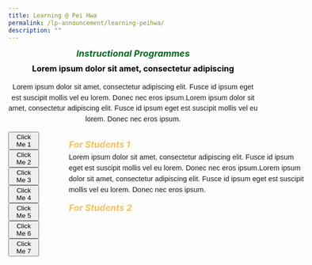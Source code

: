 ```yaml
---
title: Learning @ Pei Hwa
permalink: /lp-announcement/learning-peihwa/
description: ""
---
```

<h5 style="font-weight: bold;margin: 0;color:#0B6623;font-size:18px;text-align:center;" class="header">Instructional Programmes</h5>

<h3 style="margin-top:10px;font-weight: bold;color:#000000;text-align:center;">Lorem ipsum dolor sit amet, consectetur adipiscing </h3>

<p style="font-size:14.5px; line-height:1.5 ;margin-top:5px; font-family:sans-serif;text-align:center;" class="description">Lorem ipsum dolor sit amet, consectetur adipiscing elit. Fusce id ipsum eget est suscipit mollis vel eu lorem. Donec nec eros ipsum.Lorem ipsum dolor sit amet, consectetur adipiscing elit. Fusce id ipsum eget est suscipit mollis vel eu lorem. Donec nec eros ipsum.</p>

<div id="gallery" style="width: 600px;overflow: hidden;
position: relative;z-index: 1;margin: 10px auto;display: flex; gap:60px;">
      <ul id="navigation" style="list-style: none;padding: 0;margin: 0;d">
        <li style="padding: 0;margin: 0;">
          <a href="#picture1" style="display: block;">
            <button class="button">Click Me 1</button>
          </a>
        </li>
        <li style="padding: 0;margin: 0;">
          <a href="#picture2" style="display: block;">
            <button class="button">Click Me 2</button>
          </a>
        </li>
        <li style="padding: 0;margin: 0;">
          <a href="#picture3" style="display: block;">
            <button class="button">Click Me 3</button>
          </a>
        </li>
        <li style="padding: 0;margin: 0;">
          <a href="#picture4" style="display: block;">
            <button class="button">Click Me 4</button>
          </a>
        </li>
		<li style="padding: 0;margin: 0;">
          <a href="#picture5" style="display: block;">
            <button class="button">Click Me 5</button>
          </a>
        </li>
		  <li style="padding: 0;margin: 0;">
          <a href="#picture6" style="display: block;">
            <button class="button">Click Me 6</button>
          </a>
        </li>
		  <li style="padding: 0;margin: 0;">
          <a href="#picture7" style="display: block;">
            <button class="button">Click Me 7</button>
          </a>
        </li>
</ul>
      
<div id="full-picture" style="width: 600px;height: 170px;overflow: hidden;float: left;">
        <div>
          <a name="picture1" style="display: block;"></a>
          <h5 style="font-weight: bold;margin: 0;color:#F8BF58;font-size:18px;margin-top:15px;" class="header">For Students 1</h5>
<p style="font-size:14.5px; line-height:1.5 ;margin-top:5px; font-family:sans-serif;" class="description">Lorem ipsum dolor sit amet, consectetur adipiscing elit. Fusce id ipsum eget est suscipit mollis vel eu lorem. Donec nec eros ipsum.Lorem ipsum dolor sit amet, consectetur adipiscing elit. Fusce id ipsum eget est suscipit mollis vel eu lorem. Donec nec eros ipsum.</p>
        </div>
        <div>
          <a name="picture2" style="display: block;"></a>
          <h5 style="font-weight: bold;margin: 0;color:#F8BF58;font-size:18px;margin-top:15px;" class="header">For Students 2</h5>
<p style="font-size:14.5px; line-height:1.5 ;margin-top:5px; font-family:sans-serif;" class="description">Lorem ipsum dolor sit amet, consectetur adipiscing elit. Fusce id ipsum eget est suscipit mollis vel eu lorem. Donec nec eros ipsum.Lorem ipsum dolor sit amet, consectetur adipiscing elit. Fusce id ipsum eget est suscipit mollis vel eu lorem. Donec nec eros ipsum.</p>
        </div>
        <div>
          <a name="picture3" style="display: block;"></a>
          <h5 style="font-weight: bold;margin: 0;color:#F8BF58;font-size:18px;margin-top:15px;" class="header">For Students 3</h5>
<p style="font-size:14.5px; line-height:1.5 ;margin-top:5px; font-family:sans-serif;" class="description">Lorem ipsum dolor sit amet, consectetur adipiscing elit. Fusce id ipsum eget est suscipit mollis vel eu lorem. Donec nec eros ipsum.Lorem ipsum dolor sit amet, consectetur adipiscing elit. Fusce id ipsum eget est suscipit mollis vel eu lorem. Donec nec eros ipsum.</p>
        </div>
        <div>
          <a name="picture4" style="display: block;"></a>
          <h5 style="font-weight: bold;margin: 0;color:#F8BF58;font-size:18px;margin-top:15px;" class="header">For Students 4</h5>
<p style="font-size:14.5px; line-height:1.5 ;margin-top:5px; font-family:sans-serif;" class="description">Lorem ipsum dolor sit amet, consectetur adipiscing elit. Fusce id ipsum eget est suscipit mollis vel eu lorem. Donec nec eros ipsum.Lorem ipsum dolor sit amet, consectetur adipiscing elit. Fusce id ipsum eget est suscipit mollis vel eu lorem. Donec nec eros ipsum.</p>
        </div>
		<div>
          <a name="picture5" style="display: block;"></a>
          <h5 style="font-weight: bold;margin: 0;color:#F8BF58;font-size:18px;margin-top:15px;" class="header">For Students 5</h5>
<p style="font-size:14.5px; line-height:1.5 ;margin-top:5px; font-family:sans-serif;" class="description">Lorem ipsum dolor sit amet, consectetur adipiscing elit. Fusce id ipsum eget est suscipit mollis vel eu lorem. Donec nec eros ipsum.Lorem ipsum dolor sit amet, consectetur adipiscing elit. Fusce id ipsum eget est suscipit mollis vel eu lorem. Donec nec eros ipsum.</p>
        </div>
        <div>
          <a name="picture6" style="display: block;"></a>
          <h5 style="font-weight: bold;margin: 0;color:#F8BF58;font-size:18px;margin-top:15px;" class="header">For Students 6</h5>
<p style="font-size:14.5px; line-height:1.5 ;margin-top:5px; font-family:sans-serif;" class="description">Lorem ipsum dolor sit amet, consectetur adipiscing elit. Fusce id ipsum eget est suscipit mollis vel eu lorem. Donec nec eros ipsum.Lorem ipsum dolor sit amet, consectetur adipiscing elit. Fusce id ipsum eget est suscipit mollis vel eu lorem. Donec nec eros ipsum.</p>
        </div>
        <div>
          <a name="picture7" style="display: block;"></a>
          <h5 style="font-weight: bold;margin: 0;color:#F8BF58;font-size:18px;margin-top:15px;" class="header">For Students 7</h5>
<p style="font-size:14.5px; line-height:1.5 ;margin-top:5px; font-family:sans-serif;" class="description">Lorem ipsum dolor sit amet, consectetur adipiscing elit. Fusce id ipsum eget est suscipit mollis vel eu lorem. Donec nec eros ipsum.Lorem ipsum dolor sit amet, consectetur adipiscing elit. Fusce id ipsum eget est suscipit mollis vel eu lorem. Donec nec eros ipsum.</p>
        </div>
      </div>
 </div>